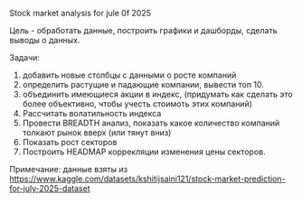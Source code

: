 Stock market analysis for jule 0f 2025

Цель - обработать данные, построить графики и дашборды, сделать выводы о данных.

Задачи:

1) добавить новые столбцы с данными о росте компаний
2) определить растущие и падающие компании, вывести топ 10.
3) объединить имеющиеся акции в индекс, (придумать как сделать это более объективно, чтобы учесть стоимоть этих компаний)
4) Рассчитать волатильность индекса
5) Провести BREADTH анализ, показать какое количество компаний толкают рынок вверх (или тянут вниз)
6) Показать рост секторов
7) Построить HEADMAP коррекляции изменения цены секторов.

Примечание: данные взяты из https://www.kaggle.com/datasets/kshitijsaini121/stock-market-prediction-for-july-2025-dataset
